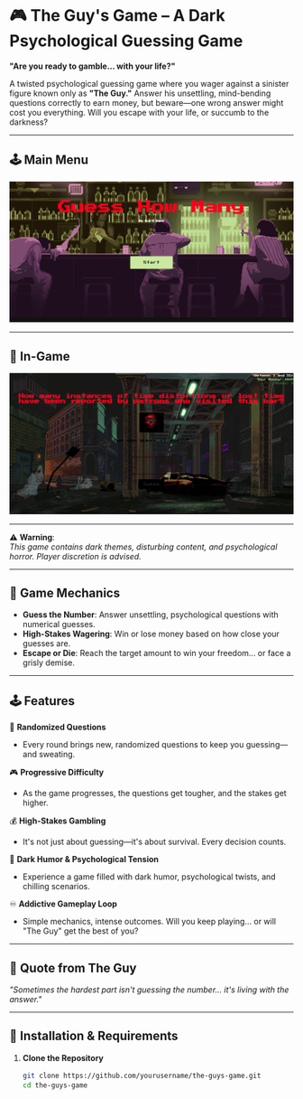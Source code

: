 # 🎮 **The Guy's Game** – A Dark Psychological Guessing Game  
**"Are you ready to gamble... with your life?"**  

A twisted psychological guessing game where you wager against a sinister figure known only as **"The Guy."** Answer his unsettling, mind-bending questions correctly to earn money, but beware—one wrong answer might cost you everything. Will you escape with your life, or succumb to the darkness?

---

## 🕹️ **Main Menu**  
![The Guy's Game](./assets/mainmenu.png)

---

## 🔪 **In-Game**  
![The Guy's Game](./assets/ingame.png)

---

⚠️ **Warning**:  
*This game contains dark themes, disturbing content, and psychological horror. Player discretion is advised.*

---

## 🎲 **Game Mechanics**  

- **Guess the Number**: Answer unsettling, psychological questions with numerical guesses.  
- **High-Stakes Wagering**: Win or lose money based on how close your guesses are.  
- **Escape or Die**: Reach the target amount to win your freedom... or face a grisly demise.  

---

## 🕹️ **Features**  

🔀 **Randomized Questions**  
- Every round brings new, randomized questions to keep you guessing—and sweating.  

🎮 **Progressive Difficulty**  
- As the game progresses, the questions get tougher, and the stakes get higher.  

💰 **High-Stakes Gambling**  
- It's not just about guessing—it's about survival. Every decision counts.  

🖤 **Dark Humor & Psychological Tension**  
- Experience a game filled with dark humor, psychological twists, and chilling scenarios.  

♾️ **Addictive Gameplay Loop**  
- Simple mechanics, intense outcomes. Will you keep playing... or will "The Guy" get the best of you?  

---

## 📝 **Quote from The Guy**  
*"Sometimes the hardest part isn't guessing the number... it's living with the answer."*  

---

## 🔧 **Installation & Requirements**  

1. **Clone the Repository**  
   ```bash
   git clone https://github.com/yourusername/the-guys-game.git
   cd the-guys-game
